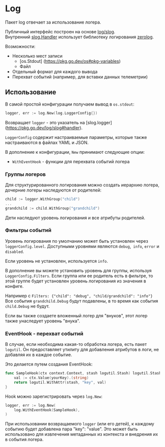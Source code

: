 # Log

Пакет log отвечает за использование логера.

Публичный интерфейс построен на основе [log/slog](https://pkg.go.dev/log/slog).  
Внутренний [slog.Handler](https://pkg.go.dev/log/slog#Handler) использует библиотеку логирования [zerolog](https://pkg.go.dev/github.com/rs/zerolog).

 Возможности:
 - Несколько мест записи
    - [os.Stdout] (https://pkg.go.dev/os#pkg-variables)
    - Файл
 - Отдельный формат для каждого вывода
 - Перехват событий (например, для вставки данных телеметрии)

## Использование

 В самой простой конфигурации получаем вывод в `os.stdout`:
```go
logger, err := log.New(log.LoggerConfig{})
```

Возвращает `logger` - это указатель на [slog.logger] (https://pkg.go.dev/log/slog#handler).

`LoggerConfig` содержит настраиваемые параметры, которые также настраиваются в файлах YAML и JSON.

В дополнение к конфигурации, `New` принимают следующие опции:
 - `WithEventHook` - функции для перехвата событий логера

### Группы логеров

Для структурированного логирования можно создать иерархию логера, дочерние логеры наследуются от родителей:
```go
child := logger.WithGroup("child")
...
grandchild := child.WithGroup("grandchild")
```

Дети наследуют уровень логирования и все атрибуты родителей.

### Фильтры событий

Уровень логирования по умолчанию может быть установлен через `loggerConfig.level`.
Доступными уровнями являются `debug`,` info`, `error` и `disabled`.

Если уровень не установлен, используется `info`.

В дополнение вы можете установить уровень для группы, используя `LoggerConfig.Filters`.
Если группа или ее родитель есть в фильтре, то этой группе будет установлен уровень логирования из значения в конфиге.

Например с `Filters: {"child": "debug", "child/grandchild": "info"}`
Все события `grandchild.Debug` будут подавлены, в то время как события `child.Debug` не будут.

Если вы также создаете вложенный логер для "внуков", этот логер также унаследует уровень "внука".

### EventHook - перехват событий

В случае, если необходима какая-то обработка логера, есть пакет `logutil`.
Он предоставляет утилиту для добавления атрибутов в логи, не добавляя их в каждое событие.


Это делается путем создания EventHook:
```go
func SampleHook(ctx context.Context, stash logutil.Stash) logutil.Stash {
    val := ctx.Value(yourKey).(string)
    return logutil.WithAttr(stash, "key", val)
}
```

Hook можно зарегистрировать через `log.New`:
```go
logger, err := log.New(
    log.WithEventHook(SampleHook),
)
```

При использовании возвращаемого `logger` (или его детей), к каждому событию будет добавлена пара "key": "value".
Это может быть использовано для извлечения метаданных из контекста и внедрения их в события логера.